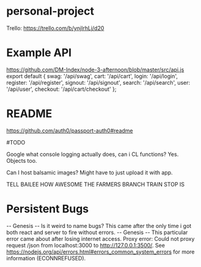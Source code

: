 # personal-project

Trello: https://trello.com/b/ynjIrhLj/d20

# Example API

https://github.com/DM-Index/node-3-afternoon/blob/master/src/api.js
export default {
swag: '/api/swag',
cart: '/api/cart',
login: '/api/login',
register: '/api/register',
signout: '/api/signout',
search: '/api/search',
user: '/api/user',
checkout: '/api/cart/checkout'
};

# README

https://github.com/auth0/passport-auth0#readme

#TODO

Google what console logging actually does, can i CL functions? Yes. Objects too.

Can I host balsamic images? Might have to just upload it with app.

TELL BAILEE HOW AWESOME THE FARMERS BRANCH TRAIN STOP IS

# Persistent Bugs

-- Genesis -- Is it weird to name bugs? This came after the only time i got both react and server to fire without errors.
-- Genesis -- This particular error came about after losing internet access.
Proxy error: Could not proxy request /json from localhost:3000 to http://127.0.0.1:3500/.
See https://nodejs.org/api/errors.html#errors_common_system_errors for more information (ECONNREFUSED).
